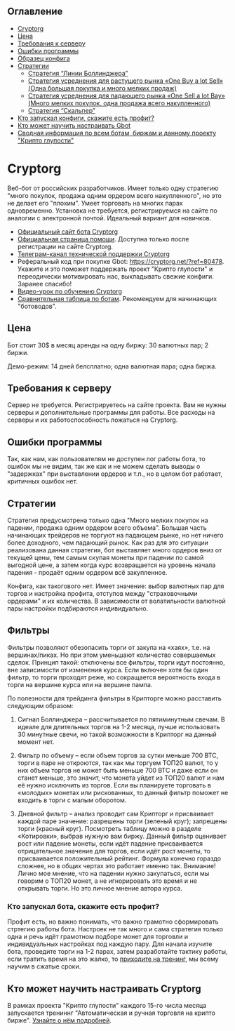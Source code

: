 ## Оглавление

* [Cryptorg](#cryptorg)
* [Цена](#Цена)
* [Требования к серверу](#Требования-к-серверу)
* [Ошибки программы](#Ошибки-программы)
* [Образец конфига](#Образец-конфига)
* [Стратегии](#Стратегии)
  * [Стратегия “Линии Боллинджера”](#Стратегия-Линии-Боллинджера)
  * [Стратегия усреднения для растущего рынка «One Buy a lot Sell» (Одна большая покупка и много мелких продаж)](#Стратегия-усреднения-для-растущего-рынка-one-buy-a-lot-sell-Одна-большая-покупка-и-много-мелких-продаж)
  * [Стратегия усреднения для падающего рынка «One Sell a lot Bay» (Много мелких покупок, одна продажа всего накупленного)](#Стратегия-усреднения-для-падающего-рынка-one-sell-a-lot-bay-Много-мелких-покупок-одна-продажа-всего-накупленного)
  * [Стратегия “Скальпер”](#Стратегия-Скальпер)
* [Кто запускал конфиги, скажите есть профит?](#Кто-запускал-конфиги-скажите-есть-профит)
* [Кто может научить настраивать Gbot](#Кто-может-научить-настраивать-gbot)
* [Сводная информация по всем ботам, биржам и данному проекту "Крипто глупости"](/README.md)

# Cryptorg
Веб-бот от российских разработчиков. Имеет только одну стратегию "много покупок, продажа одним ордером всего накупленного", но это не делает его "плохим". Умеет торговать на многих парах одновременно. Установка не требуется, регистрируемся на сайте по аналогии с электронной почтой. Идеальный вариант для новичков.

* [Официальный сайт бота Cryptorg](https://cryptorg.net)
* [Официальная страница помощи](https://cryptorg.net/ru/documentation/main?part=start). Доступна только после регистрации на сайте Cryptorg.
* [Телеграм-канал технической поддержки Cryptorg](https://t.me/cryptorg_rus)
* Реферальный код при покупке Gbot: https://cryptorg.net/?ref=80478. Укажите и это поможет поддержать проект "Крипто глупости" и переодически мотивировать нас, выкладывать свежие конфиги. Заранее спасибо!
* [Видео-урок по обучению Cryptorg](https://www.youtube.com/watch?v=Ks4MzM579OY&list=PLbYtQ6_YnkBSAUH1Ea5zT6wQs1I8vPQLc)
* [Сравнительная таблица по ботам](https://docs.google.com/spreadsheets/d/1VMG21PQHvU3cDLZ6fLL17TWjiEgWzSpRfk3jA37MMUg/edit?usp=sharing). Рекомендуем для начинающих "ботоводов".

## Цена

Бот стоит 30$ в месяц аренды на одну биржу: 30 валютных пар; 2 биржи.

Демо-режим: 14 дней белсплатно; одна валютная пара; одна биржа.

## Требования к серверу

Сервер не требуется. Регистрируетесь на сайте проекта. Вам не нужны серверы и дополнительные программы для работы. Все расходы на серверы и их работоспособность ложаться на Cryptorg.

## Ошибки программы

Так, как нам, как пользователям не доступен лог работы бота, то ошибок мы не видим, так же как и не можем сделать выводы о "задержках" при выставлении ордеров и т.п., но в целом бот работает, критичных ошибок нет.

## Стратегии

Стратегия предусмотрена только одна "Много мелких покупок на падении, продажа одним ордером всего объема". 
Большая часть начинающих трейдеров не торгуют на падающем рынке, но нет ничего более доходного, чем падающий рынок. Как раз для это ситуации реализована данная стратегия, бот выставляет много ордеров вниз от текущей цены, тем самым скупая монеты при падении по самой выгодной цене, а затем когда курс возвращается на уровень начала падения - продаёт одним ордером всё закупленное.

Конфига, как такогового нет. Имеет значение: выбор валютных пар для торгов и настройка профита, отступов между "страховочными ордерами" и их количества. В зависимости от волатильности валютной пары настройки подбираются индивидуально.

## Фильтры

Фильтры позволяют обезопасить торги от закупа на «хаях», т.е. на вершинах/пиках. Но при этом уменьшают количество совершаемых сделок. Принцип такой: отключены все фильтры, торги идут постоянно, вне зависимости от изменения курса. Если включен хотя бы один фильтр, то торги проходят реже, но сокращается вероятность входа в торги на вершине курса или на вершине пампа.

По полезности для трейдинга фильтры в Крипторге можно расставить следующим образом:

1. Сигнал Боллинджера – рассчитывается по пятиминутным свечам. В идеале для длительных торгов на 1-2 месяца, лучше использовать 30 минутные свечи, но такой возможности в Крипторг на данный момент нет.

2. Фильтр по объему – если объем торгов за сутки меньше 700 BTC, торги в паре не откроются, так как мы торгуем ТОП20 валют, то у них объем торгов не может быть меньше 700 BTC и даже если он станет меньше, это значит, что монета уйдет из ТОП20 валют и нам её нужно исключить из торгов.  Если вы планируете торговать в «молодых» монетах или рискованных, то данный фильтр поможет не входить в торги с малым оборотом.

3. Дневной фильтр – анализ проводит сам Крипторг и присваивает каждой паре значение: разрешены торги (зеленый круг); запрещены торги (красный круг). Посмотреть таблицу можно в разделе «Котировки», выбрав нужную вам биржу. Данный фильтр оценивает рост или падение монеты, если идёт падение присваивается отрицательное значение для торгов, если идёт рост монеты, то присваивается положительный рейтинг. Формула конечно гораздо сложнее, но в общих чертах это работает именно так. 
Внимание! Лично мое мнение, что на падении нужно закупаться, если мы говорим о ТОП20 монет, а не игнорировать это время и не открывать торги. Но это личное мнение автора курса.

###  Кто запускал бота, скажите есть профит?

Профит есть, но важно понимать, что важно грамотно сформировать стртегию работы бота. Настроек не так много и сама стратегия только одна и речь идёт грамотном подборе монет для торговли и индивидуальных настройках под каждую пару. Для начала изучите бота, проведите торги на 1-2 парах, затем разработайте тактику работы, если тратить время на это жалко, то [приходите на тренинг](https://www.buh-seminar.ru/), мы всему научим в сжатые сроки.

## Кто может научить настраивать Cryptorg

В рамках проекта "Крипто глупости" каждого 15-го числа месяца запускается трениннг "Автоматическая и ручная торговля на крипто бирже". [Узнайте о нём подробней](/README.md#Обучение).

